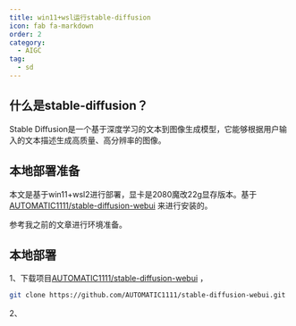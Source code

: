```yaml
---
title: win11+wsl运行stable-diffusion
icon: fab fa-markdown
order: 2
category:
  - AIGC
tag:
  - sd
---
```






## 什么是**stable-diffusion**？

Stable Diffusion是一个基于深度学习的文本到图像生成模型，它能够根据用户输入的文本描述生成高质量、高分辨率的图像。





## 本地部署准备

本文是基于win11+wsl2进行部署，显卡是2080魔改22g显存版本。基于[AUTOMATIC1111/stable-diffusion-webui](https://github.com/AUTOMATIC1111/stable-diffusion-webui) 来进行安装的。

参考我之前的文章进行环境准备。



## 本地部署

1、下载项目[AUTOMATIC1111/stable-diffusion-webui](https://github.com/AUTOMATIC1111/stable-diffusion-webui) ，

```bash
git clone https://github.com/AUTOMATIC1111/stable-diffusion-webui.git
```



2、